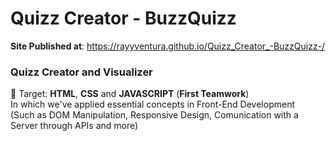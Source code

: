 # Quizz Creator - BuzzQuizz
**Site Published at**: https://rayyventura.github.io/Quizz_Creator_-BuzzQuizz-/


### Quizz Creator and Visualizer </br>
🎯 Target: **HTML**, **CSS** and **JAVASCRIPT** (**First Teamwork**)</br>
In which we've applied essential concepts in Front-End Development </br>
(Such as DOM Manipulation, Responsive Design, Comunication with a Server through APIs and more)
